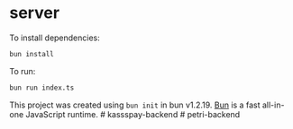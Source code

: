 # server

To install dependencies:

```bash
bun install
```

To run:

```bash
bun run index.ts
```

This project was created using `bun init` in bun v1.2.19. [Bun](https://bun.com) is a fast all-in-one JavaScript runtime.
#   k a s s s p a y - b a c k e n d  
 #   p e t r i - b a c k e n d  
 